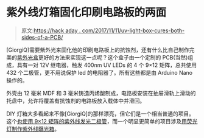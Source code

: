 # 紫外线灯箱固化印刷电路板的两面

> 原文:[https://hack aday . com/2017/11/11/uv-light-box-cures-both-sides-of-a-PCB/](https://hackaday.com/2017/11/11/uv-light-box-cures-both-sides-of-a-pcb/)

[GiorgiQ]需要紫外光来固化他的印刷电路板上的抗蚀剂，还有什么比自己制作完美的[紫外光盒](http://www.instructables.com/id/UV-Two-sided-Exposure-Box)更好的方法来实现这一点呢？这个盒子由一个定制的 PCB(当然)组成，具有一对 12V 继电器，触发 400nm UV LEDs 的 4 个 9×12 矩阵，总共使用 432 个二极管，更不用说保护 led 的电阻器了。所有这些都是由 Arduino Nano 操作的。

外壳由 12 毫米 MDF 和 3 毫米铸造丙烯酸制成，电路板安装在抽屉滑轨上滑动的托盘中，允许将覆盖有抗蚀剂的电路板放入载体中并滑回。

DIY 灯箱大多看起来不像[GiorgiQ]的那样漂亮，但它们是一个相当普通的项目。这个[也使用 9×12 矩阵的紫外线发光二极管](https://hackaday.com/2012/09/24/uv-leds-expose-pcbs-gives-you-a-tan/)，而一个明显更简单的项目涉及[用荧光灯制作紫外线曝光箱](https://hackaday.com/2014/08/27/make-your-own-uv-exposure-box-for-pcb-manufacture-at-home/)。